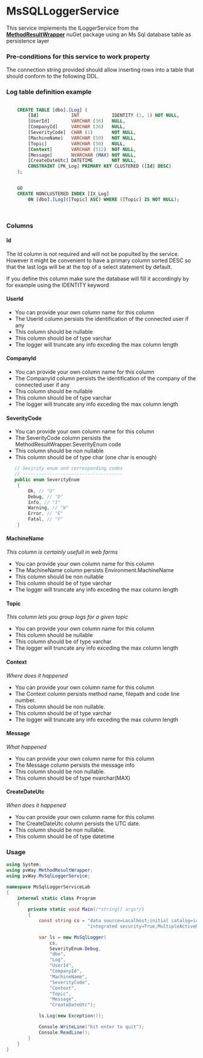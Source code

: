 # MsSQLLoggerService

This service implements the ILoggerService from the **[MethodResultWrapper](https://www.nuget.org/packages/MethodResultWrapper/)** nuGet package using an Ms Sql database table as persistence layer

### Pre-conditions for this service to work property

The connection string provided should allow inserting rows
into a table that should conform to the following DDL.

### Log table definition example
``` sql

    CREATE TABLE [dbo].[Log] (
        [Id]            INT            IDENTITY (1, 1) NOT NULL,
        [UserId]        VARCHAR (36)   NULL,
        [CompanyId]     VARCHAR (36)   NULL,
        [SeverityCode]  CHAR (1)       NOT NULL,
        [MachineName]   VARCHAR (50)   NOT NULL,
        [Topic]         VARCHAR (50)   NULL,
        [Context]       VARCHAR (512)  NOT NULL,
        [Message]       NVARCHAR (MAX) NOT NULL,
        [CreateDateUtc] DATETIME       NOT NULL,
        CONSTRAINT [PK_Log] PRIMARY KEY CLUSTERED ([Id] DESC)
    );


    GO
    CREATE NONCLUSTERED INDEX [IX_Log]
        ON [dbo].[Log]([Topic] ASC) WHERE ([Topic] IS NOT NULL);

    
```
### Columns
 
#### Id

The Id column is not required and will not be populted by the service. However it might be convenient to have a primary column sorted DESC so that the last logs will be at the top of a select statement by default.

If you define this column make sure the database will fill it accordingly by for example using the IDENTITY keyword

#### UserId

* You can provide your own column name for this column
* The UserId column persists the identification of the connected user if any
* This column should be nullable
* This column should be of type varchar
* The logger will truncate any info exceding the max column length

#### CompanyId

* You can provide your own column name for this column
* The CompanyId column persists the identification of the company of the connected user if any
* This column should be nullable
* This column should be of type varchar
* The logger will truncate any info exceding the max column length

#### SeverityCode

* You can provide your own column name for this column
* The SeverityCode column persists the MethodResultWrapper.SeverityEnum code
* This column should be non nullable
* This column should be of type char (one char is enough)

``` csharp
   // Sevirity enum and corresponding codes
   // -------------------------------------
   public enum SeverityEnum
    {
        Ok, // "O"
        Debug, // "D"
        Info, // "I"
        Warning, // "W"
        Error, // "E"
        Fatal, // "F"
    }
```

#### MachineName

*This column is certainly usefull in web farms*

* You can provide your own column name for this column
* The MachineName column persists Environment.MachineName
* This column should be non nullable
* This column should be of type varchar
* The logger will truncate any info exceding the max column length

#### Topic

*This column lets you group logs for a given topic*

* You can provide your own column name for this column
* This column should be nullable
* This column should be of type varchar
* The logger will truncate any info exceding the max column length

#### Context

*Where does it happened*

* You can provide your own column name for this column
* The Context column persists method name, filepath and code line number.
* This column should be non nullable.
* This column should be of type varchar
* The logger will truncate any info exceding the max column length
 
#### Message

*What happened*

* You can provide your own column name for this column
* The Message column persists the message info
* This column should be non nullable.
* This column should be of type nvarchar(MAX)

#### CreateDateUtc

*When does it happened*

* You can provide your own column name for this column
* The CreateDateUtc column persists the UTC date.
* This column should be non nullable.
* This column should be of type datetime

### Usage

```csharp
using System;
using pvWay.MethodResultWrapper;
using pvWay.MsSqlLoggerService;

namespace MsSqlLoggerServiceLab
{
    internal static class Program
    {
        private static void Main(/*string[] args*/)
        {
            const string cs = "data source=Localhost;initial catalog=iota_PRD_20200208;" +
                              "integrated security=True;MultipleActiveResultSets=True;";

            var ls = new MsSqlLogger(
                cs,
                SeverityEnum.Debug,
                "dbo",
                "Log",
                "UserId",
                "CompanyId",
                "MachineName",
                "SeverityCode",
                "Context",
                "Topic",
                "Message",
                "CreateDateUtc");

            ls.Log(new Exception());

            Console.WriteLine("hit enter to quit");
            Console.ReadLine();
        }
    }
}

```
